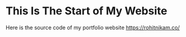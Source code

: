 # This Is The Start of My Website

Here is the source code of my portfolio website
https://rohitnikam.co/
